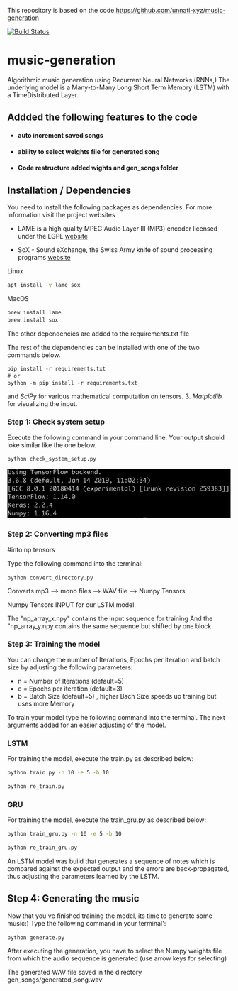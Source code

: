 This repository is based on the code https://github.com/unnati-xyz/music-generation


[![Build Status](https://travis-ci.org/DigitalDieter/music-generation.svg?branch=master)](https://travis-ci.org/DigitalDieter/music-generation)

# music-generation

Algorithmic music generation using Recurrent Neural Networks (RNNs,)
The underlying model is a Many-to-Many Long Short Term Memory  (LSTM) with a TimeDistributed Layer.

## Addded the following features to the code
- #### auto increment saved songs
- #### ability to select weights file for generated song
- #### Code restructure added wights and gen_songs folder

## Installation / Dependencies

You need to install the following packages as dependencies. For more information visit the project websites

- LAME is a high quality MPEG Audio Layer III (MP3) encoder licensed under the LGPL [website][f25fc56f]
- SoX - Sound eXchange, the Swiss Army knife of sound processing programs [website][43594682]

  [f25fc56f]: http://lame.sourceforge.net "lame-website"
  [43594682]: http://sox.sourceforge.net "sox-website"


Linux
```bash
apt install -y lame sox
```
MacOS
```bash
brew install lame
brew install sox
```


The other dependencies are added to the requirements.txt file

The rest of the dependencies can be installed with one of the two commands below.

```
pip install -r requirements.txt
# or
python -m pip install -r requirements.txt
```

and *SciPy* for various mathematical computation on tensors.
3. *Matplotlib* for visualizing the input.

### Step 1: Check system setup

Execute the following command in your command line:
Your output should loke similar like the one below.

```bash
python check_system_setup.py

```
![check_sys](img/check-sys_setup.jpg)


### Step 2: Converting mp3 files
#into np tensors

Type the following command into the terminal:

``python convert_directory.py``


Converts mp3 --> mono files --> WAV file --> Numpy Tensors

Numpy Tensors INPUT for our LSTM  model.

The "np_array_x.npy" contains the input sequence for training
And the "np_array_y.npy contains the same sequence but shifted by one block


### Step 3: Training the model

You can change the number of Iterations,
Epochs per iteration and batch size by adjusting the following parameters:

- n = Number of Iterations (default=5)
- e = Epochs per iteration (default=3)
- b = Batch Size (default=5) , higher Bach Size speeds up training but uses more Memory

To train your model type he following command into the terminal.
The next arguments  added for an easier adjusting of the model.

### LSTM
For training the model, execute the train.py as described below:

```bash
python train.py -n 10 -e 5 -b 10
```
```bash
python re_train.py
```

### GRU
For training the model, execute the train_gru.py as described below:

```bash
python train_gru.py -n 10 -e 5 -b 10
```

```bash
python re_train_gru.py
```


An LSTM model was build that generates a sequence of notes which is
compared against the expected output and the errors are back-propagated, thus adjusting the parameters learned by the LSTM.

## Step 4: Generating the music

Now that you've finished training the model, its time to generate some music:)
Type the following command in your terminal':

``python generate.py``

After executing the generation, you have to select the Numpy weights file from which the audio sequence is generated (use arrow keys for selecting)

The generated WAV file saved in the directory gen_songs/generated_song.wav
